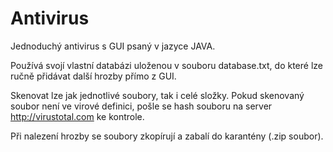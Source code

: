 # Antivirus

Jednoduchý antivirus s GUI psaný v jazyce JAVA.

Používá svojí vlastní databázi uloženou v souboru database.txt, do které lze ručně přidávat další hrozby přímo z GUI.

Skenovat lze jak jednotlivé soubory, tak i celé složky. Pokud skenovaný soubor není ve virové definici, pošle se hash souboru na server http://virustotal.com ke kontrole.

Při nalezení hrozby se soubory zkopírují a zabalí do karantény (.zip soubor).
